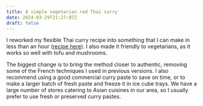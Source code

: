 ```yaml
---
title: A simple vegetarian red Thai curry
date: 2024-03-29T21:27:07Z
draft: false
---
```


I reworked my flexible Thai curry recipe into something that I can make in less than an hour ([recipe here](https://docs.google.com/document/d/1C0_6UJBLO_mYSLRP7plckMXGAxO219Nx-1XNialzhLE/edit#)). I also made it friendly to vegetarians, as it works so well with tofu and mushrooms.

The biggest change is to bring the method closer to authentic, removing some of the French techniques I used in previous versions. I also recommend using a good commercial curry paste to save on time, or to make a larger batch of fresh paste and freeze it in ice cube trays. We have a large number of stores catering to Asian cuisines in our area, so I usually prefer to use fresh or preserved curry pastes.
